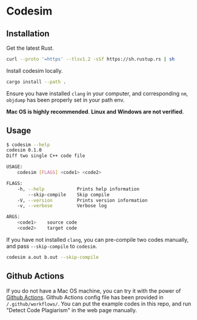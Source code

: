 # Codesim

## Installation

Get the latest Rust.

```bash
curl --proto '=https' --tlsv1.2 -sSf https://sh.rustup.rs | sh
```

Install codesim locally.

```bash
cargo install --path .
```

Ensure you have installed `clang` in your computer, and corresponding `nm`, `objdump` has been properly set in your path env.

**Mac OS is highly recommended**. **Linux and Windows are not verified**.

## Usage

```bash
$ codesim --help
codesim 0.1.0
Diff two single C++ code file

USAGE:
    codesim [FLAGS] <code1> <code2>

FLAGS:
    -h, --help            Prints help information
        --skip-compile    Skip compile
    -V, --version         Prints version information
    -v, --verbose         Verbose log

ARGS:
    <code1>    source code
    <code2>    target code
```

If you have not installed `clang`, you can pre-compile two codes manually, and pass `--skip-compile` to `codesim`.

```bash
codesim a.out b.out --skip-compile
```

## Github Actions

If you do not have a Mac OS machine, you can try it with the power of [Github Actions](https://github.com/features/actions). Github Actions config file has been provided in `/.github/workflows/`. You can put the example codes in this repo, and run "Detect Code Plagiarism" in the web page manually.
